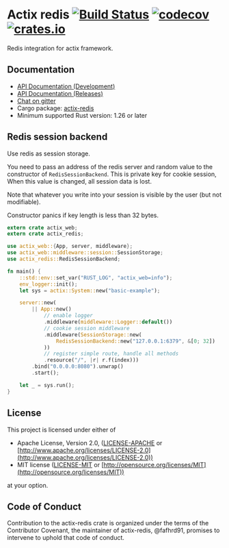 # Actix redis [![Build Status](https://travis-ci.org/actix/actix-redis.svg?branch=master)](https://travis-ci.org/actix/actix-redis) [![codecov](https://codecov.io/gh/actix/actix-redis/branch/master/graph/badge.svg)](https://codecov.io/gh/actix/actix-redis) [![crates.io](http://meritbadge.herokuapp.com/actix-redis)](https://crates.io/crates/actix-redis) 

Redis integration for actix framework.

## Documentation

* [API Documentation (Development)](http://actix.github.io/actix-redis/actix_redis/)
* [API Documentation (Releases)](https://docs.rs/actix-redis/)
* [Chat on gitter](https://gitter.im/actix/actix)
* Cargo package: [actix-redis](https://crates.io/crates/actix-redis)
* Minimum supported Rust version: 1.26 or later


## Redis session backend

Use redis as session storage.

You need to pass an address of the redis server and random value to the
constructor of `RedisSessionBackend`. This is private key for cookie session,
When this value is changed, all session data is lost.

Note that whatever you write into your session is visible by the user (but not modifiable).

Constructor panics if key length is less than 32 bytes.

```rust
extern crate actix_web;
extern crate actix_redis;

use actix_web::{App, server, middleware};
use actix_web::middleware::session::SessionStorage;
use actix_redis::RedisSessionBackend;

fn main() {
    ::std::env::set_var("RUST_LOG", "actix_web=info");
    env_logger::init();
    let sys = actix::System::new("basic-example");

    server::new(
        || App::new()
            // enable logger
            .middleware(middleware::Logger::default())
            // cookie session middleware
            .middleware(SessionStorage::new(
                RedisSessionBackend::new("127.0.0.1:6379", &[0; 32])
            ))
            // register simple route, handle all methods
            .resource("/", |r| r.f(index)))
        .bind("0.0.0.0:8080").unwrap()
        .start();

    let _ = sys.run();
}
```

## License

This project is licensed under either of

* Apache License, Version 2.0, ([LICENSE-APACHE](LICENSE-APACHE) or [http://www.apache.org/licenses/LICENSE-2.0](http://www.apache.org/licenses/LICENSE-2.0))
* MIT license ([LICENSE-MIT](LICENSE-MIT) or [http://opensource.org/licenses/MIT](http://opensource.org/licenses/MIT))

at your option.

## Code of Conduct

Contribution to the actix-redis crate is organized under the terms of the
Contributor Covenant, the maintainer of actix-redis, @fafhrd91, promises to
intervene to uphold that code of conduct.
